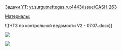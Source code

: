 <u>Задачи YT:</u>
[yt.surgutneftegas.ru:4443/issue/CASH-263](https://yt.surgutneftegas.ru:4443/issue/CASH-263)

<u>Материалы:</u>

![[ЧТЗ по контрольной ведомости V2 - 07.07..docx]]

![](Pasted%20image%2020251017090241.png)

![](Pasted%20image%2020251017090207.png)
